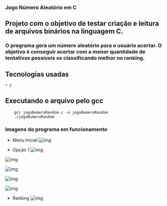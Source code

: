 ### Jogo Número Aleatório em C

## Projeto com o objetivo de testar criação e leitura de arquivos binários na linguagem C.

###  O programa gera um número aleatório para o usuário acertar. O objetivo é conseguir acertar com a menor quantidade de tentativas possíveis se classificando melhor no ranking.

## Tecnologias usadas
```
* C
```

## Executando o arquivo pelo gcc
```
    gcc jogoNumeroRandom.c -o jogoNumeroRandom
    ./jogoNumeroRandom
```

### Imagens do programa em funcionamento

* Menu Inicial
![img](https://i.imgur.com/TVpofoA.png)

* Opção 1
![img](https://i.imgur.com/tBIpP4O.png)

![img](https://i.imgur.com/ZnxKAYF.png)

![img](https://i.imgur.com/a57ST9h.png)

![img](https://i.imgur.com/pv0Xz9a.png)

![img](https://i.imgur.com/O3ErDm0.png)

* Ranking
![img](https://i.imgur.com/zFqREIx.png)
